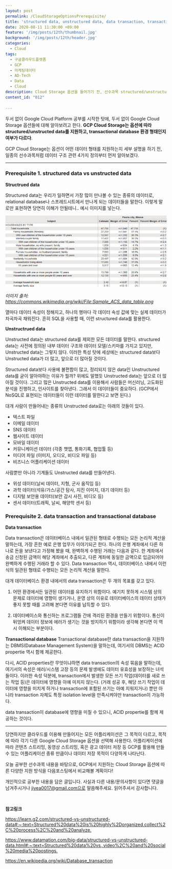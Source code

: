 ```yaml
---
layout: post
permalink: /CloudStorageOptionsPrerequisite/
title: 'structured data, unstructured data, data transaction, transactional data'
date: 2020-08-11 11:30:00 +09:00
feature: '/img/posts/12th/thumbnail.jpg'
background: '/img/posts/12th/header.jpg'
categories:
  - Cloud
tags:
  - 구글클라우드플랫폼
  - GCP
  - 마케팅데이터
  - AD-Tech
  - Data
  - Cloud
description: Cloud Storage 옵션을 들어가기 전, 선수과목 structured/unstructured data, data transaction과 transactional data
content_id: "012"

---
```


두서 없이 Google Cloud Platform 공부를 시작한 탓에, 두서 없이 Google Cloud Storage 옵션들에 대해 알아보려고 한다.  **GCP Cloud Storage는 옵션에 따라 structured/unstructed data를 지원하고, transactional database 환경 형태인지 여부가 다르다**. 

GCP Cloud Storage는 옵션이 어떤 데이터 형태를 지원하는지 세부 설명을 하기 전, 일종의 선수과목처럼 데이터 구조 관련 4가지 정의부터 먼저 알아보겠다.

---

### Prerequisite 1. structured data vs unstructed data

**Structrued data**

Structured data는 우리가 일하면서 가장 많이 만나볼 수 있는 종류의 데이터로, relational database나 스프레드시트에서 만나게 되는 데이터들을 말한다. 이렇게 말로만 표현하면 당연히 이해가 안될테니.. 예시 이미지를 넣는다. 

![Structured data 이미지](/img/posts/12th/SampleACSdatatable.jpg)

*이미지 출처: https://commons.wikimedia.org/wiki/File:Sample_ACS_data_table.png*



열마다 데이터 속성이 정해지고, 하나의 행마다 각 데이터 속성 값에 맞는 실제 데이터가 차곡차곡 채워진다. 흔히 SQL을 사용할 때, 이런 structured data를 활용한다. 



**Unstructrued data**

Unstructed data는 structured data를 제외한 모든 데이터를 말한다. structured data는 사전에 정의된 내부 데이터 구조와 데이터 모델/스키마를 가지고 있지만, Unstructed data는 그렇지 않다. 이러한 특성 탓에 세상에는 structured data보다 Unstructed data가 더 많고, 앞으로 더 많아질 것이다. 

Structured data보다 사용에 불편함이 많고, 정리되지 않은 data인 Unstructured data를 굳이 알아야하는 이유가 뭘까? 위에도 말했듯 Unstructed data는 앞으로 더 많아질 것이다. 그리고 많은 Unstructed data를 이용해서 사람들은 머신러닝, 고도화된 분석을 진행하고, 인사이트를 찾아낸다. 그래서 이 데이터들이 중요하다. (GCP에서 NoSQL로 표현되는 데이터들이 이런 데이터를 말한다고 보면 된다.)

대개 사람이 만들어내는 종류의 Unstructed data로는 아래의 것들이 있다.
- 텍스트 파일
- 이메일 데이터
- SNS 데이터
- 웹사이트 데이터
- 모바일 데이터
- 커뮤니케이션 데이터 (각종 챗앱, 통화기록, 협업툴 등)
- 미디어 파일 (이미지, 오디오, 비디오 파일 등)
- 비즈니스 어플리케이션 데이터

사람뿐만 아니라 기계들도 Unstructed data를 만들어낸다.
- 위성 데이터(날씨 데이터, 지형, 군사 움직임 등)
- 과학 데이터(석유/가스/공간 탐사, 지진 이미지, 대기 데이터 등)
- 디지털 보안용 데이터(보안 감시 사진, 비디오 등)
- 센서 데이터(트래픽, 날씨, 해양학 센서 등)



### Prerequisite 2. data transaction and transactional database

**Data transaction**

Data transaction은 데이터베이스 내에서 일관된 형태로 수행되는 모든 논리적 계산을 말하는데, 가장 흔한 예로 은행 업무가 이야기되곤 한다. 하나의 은행 계좌에서 다른 하나로 돈을 보낸다고 가정해 봤을 때, 완벽하게 수행된 거래는 다음과 같다. 한 계좌에서 송금 신청된 금액이 해당 계좌에서 추출되고, 다른 계좌에 동일한 금액으로 입금되어야 완벽하게 수행된 거래라 할 수 있다. Data transaction 역시, 데이터베이스 내에서 이런 식의 일관된 형태로 수행되는 모든 논리적 계산을 말한다. 

대개 데이터베이스 환경 내에서의 data transaction은 두 개의 목표를 갖고 있다. 
1. 어떤 환경에서든 일관된 데이터를 유지하기 위함이다. 예기치 못하게 시스템 상의 문제로 데이터에 영향이 생기거나, 운영 상의 이유로 데이터베이스의 데이터 상태가 좋지 못할 때를 고려해 본다면 이유를 납득할 수 있다.

2. 데이터베이스와 통신하는 프로그램들 간에 격리된 환경을 만들기 위함이다. 통신이 뒤엉켜 데이터 정보에 에러가 생기는 것을 방지하기 위함이라 생각해 본다면 이 역시 이해되는 부분이다.

   

**Transactional database**
Transactional database란 data transaction을 지원하는 DBMS(Database Management System)을 말하는데, 여기서의 DBMS는 ACID propertie 역시 함께 제공한다. 

다시, ACID properties란 무엇이냐하면 data transaction의 속성 묶음을 말하는데, 여기서의 속성은 에러/시스템 고장 등의 문제 발생에도 데이터 유효성을 보장하는 녀석들이다. 이러한 속성 덕분에, transaction에서 발생한 모든 쓰기 작업(데이터를 새로 쓰는 작업 등)은 데이터에 영향을 아예 미치지 않는다. (거래 성공 후, 해당 쓰기 작업이 데이터에 영향을 미치게 하거나 transaction에 포함된 쓰기는 아예 지워지거나) 뿐만 아니라 transaction 자체도 특정 isolation level을 만족시켜야만 transaction이 가능하다. 

data transaction이 database에 영향을 미칠 수 있으니, ACID propertie를 함께 제공하는 것이다. 

---

당연하지만 클라우드를 이용해 만들어지는 모든 어플리케이션은 그 목적이 다르고, 목적에 따라 각기 다른 Google Cloud Storage 옵션을 선택해 사용한다. 어플리케이션에 따라 콘텐츠 스트리밍, 동영상 스트리밍, 혹은 광고 데이터 저장 등 GCP를 활용해 만들 수 있는 어플리케이션 종류 만큼이나 데이터 저장 목적이 다양하게 나타난다. 

오늘 공부한 선수과목 내용을 바탕으로, GCP에서 지원하는 Cloud Storage 옵션에 따른 다양한 지원 방식을 다음포스팅에서 비교해볼 계획이다!  <br>

개인적으로 공부한 내용을 담은 글입니다. 사실과 다른 내용/문의사항이 있다면 댓글을 남겨주시거나 jiyea0017@gmail.com으로 말씀해주세요. 읽어주셔서 감사합니다.

<br>

**참고링크**<br>

<https://learn.g2.com/structured-vs-unstructured-data#:~:text=Structured%20data%20is%20highly%2Dorganized,collect%2C%20process%2C%20and%20analyze.>

<https://www.datamation.com/big-data/structured-vs-unstructured-data.html#:~:text=Structured%20data%20vs.,video%2C%20and%20social%20media%20postings.>

<https://en.wikipedia.org/wiki/Database_transaction>